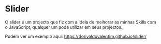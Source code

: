 # Slider

O slider é um projecto que fiz com a ideia de melhorar as minhas Skills com o JavaScript, qualquer um pode utilizar em seus projectos.

Podem ver um exemplo aqui:
https://dorivaldovalentim.github.io/slider/
